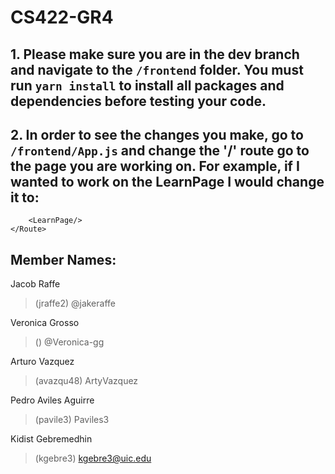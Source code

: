 # CS422-GR4

## 1. Please make sure you are in the dev branch and navigate to the ```/frontend``` folder. You must run ```yarn install``` to install all packages and dependencies before testing your code.

## 2. In order to see the changes you make, go to ```/frontend/App.js``` and change the '/' route go to the page you are working on. For example, if I wanted to work on the LearnPage I would change it to:
```<Route exact path="/">
    <LearnPage/>
</Route>
```

## Member Names:

Jacob Raffe 
> (jraffe2) @jakeraffe

Veronica Grosso
> () @Veronica-gg

Arturo Vazquez
> (avazqu48) ArtyVazquez

Pedro Aviles Aguirre
> (pavile3) Paviles3

Kidist Gebremedhin
> (kgebre3) kgebre3@uic.edu



